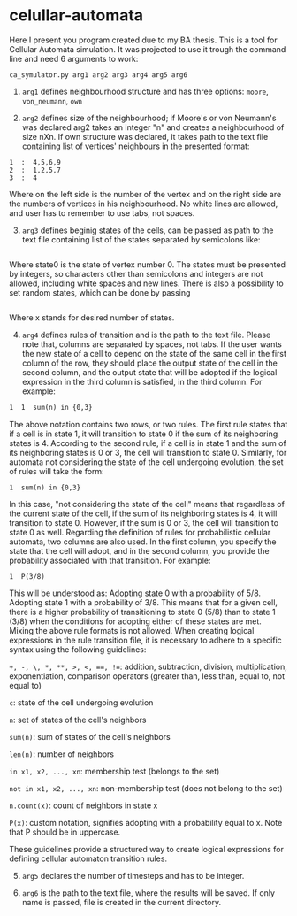 # celullar-automata
Here I present you program created due to my BA thesis.
This is a tool for Cellular Automata simulation. 
It was projected to use it trough the command line and need 6 arguments to work:

  ```ca_symulator.py arg1 arg2 arg3 arg4 arg5 arg6```

1. ```arg1``` defines neighbourhood structure and has three options: ```moore```, ```von_neumann```, ```own```
   
2. ```arg2``` defines size of the neighbourhood; if Moore's or von Neumann's was declared arg2 takes an integer "n" and creates a neighbourhood of size nXn.
   If own structure was declared, it takes path to the text file containing list of vertices' neighbours in the presented format:

```0  :  2,5,8
1  :  4,5,6,9
2  :  1,2,5,7
3  :  4
```

   Where on the left side is the number of the vertex and on the right side are the numbers of vertices in his neighbourhood.
   No white lines are allowed, and user has to remember to use tabs, not spaces.
   
3. ```arg3``` defines beginig states of the cells, can be passed as path to the text file containing list of the states separated by semicolons like:
```state0;state1;state2
```
   Where state0 is the state of vertex number 0. The states must be presented by integers, so characters other than semicolons and integers are not allowed, including white spaces and new lines.
   There is also a possibility to set random states, which can be done by passing
```random,x
```
   Where x stands for desired number of states.
   
4. ```arg4``` defines rules of transition and is the path to the text file. Please note that, columns are separated by spaces, not tabs.
   If the user wants the new state of a cell to depend on the state of the same cell in the first column of the row, they should place the output state of the cell in the second column, and the output state that will be adopted if the logical expression in the third column is satisfied, in the third column.
   For example:
   
```1  0  sum(n)==4
1  1  sum(n) in {0,3}
```

  The above notation contains two rows, or two rules. The first rule states that if a cell is in state 1, it will transition to state 0 if the sum of its neighboring states is 4.
  According to the second rule, if a cell is in state 1 and the sum of its neighboring states is 0 or 3, the cell will transition to state 0.
  Similarly, for automata not considering the state of the cell undergoing evolution, the set of rules will take the form:

```0  sum(n)==4
1  sum(n) in {0,3}
```

  In this case, "not considering the state of the cell" means that regardless of the current state of the cell, if the sum of its neighboring states is 4, it will transition to state 0. 
  However, if the sum is 0 or 3, the cell will transition to state 0 as well.
  Regarding the definition of rules for probabilistic cellular automata, two columns are also used. 
  In the first column, you specify the state that the cell will adopt, and in the second column, you provide the probability associated with that transition. For example:
  
```0  P(5/8)
1  P(3/8)
```

 This will be understood as: Adopting state 0 with a probability of 5/8. Adopting state 1 with a probability of 3/8.
 This means that for a given cell, there is a higher probability of transitioning to state 0 (5/8) than to state 1 (3/8) when the conditions for adopting either of these states are met.
 Mixing the above rule formats is not allowed. When creating logical expressions in the rule transition file, it is necessary to adhere to a specific syntax using the following guidelines:

 
  ```+, -, \, *, **, >, <, ==, !=```: addition, subtraction, division, multiplication, exponentiation, comparison operators (greater than, less than, equal to, not equal to)

  
  ```c```: state of the cell undergoing evolution

  
  ```n```: set of states of the cell's neighbors

  
  ```sum(n)```: sum of states of the cell's neighbors

  
  ```len(n)```: number of neighbors

  
  ```in x1, x2, ..., xn```: membership test (belongs to the set)

  
  ```not in x1, x2, ..., xn```: non-membership test (does not belong to the set)

  
  ```n.count(x)```: count of neighbors in state x

  
  ```P(x)```: custom notation, signifies adopting with a probability equal to x. Note that P should be in uppercase.

  
  These guidelines provide a structured way to create logical expressions for defining cellular automaton transition rules.

5. ```arg5``` declares the number of timesteps and has to be integer.

6. ```arg6``` is the path to the text file, where the results will be saved. If only name is passed, file is created in the current directory.


